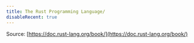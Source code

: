 ```yaml
---
title: The Rust Programming Language/
disableRecent: true
---
```


Source: [https://doc.rust-lang.org/book/](https://doc.rust-lang.org/book/)